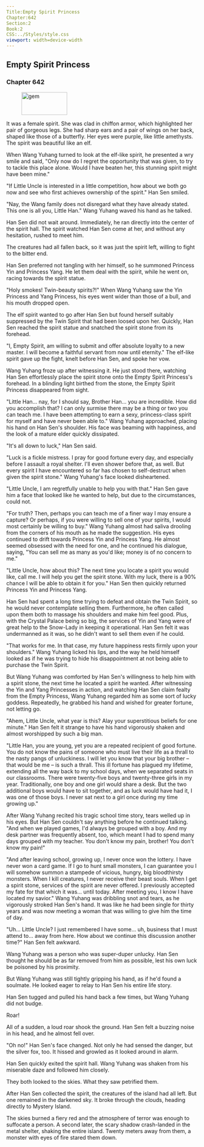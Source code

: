 ```yaml
---
Title:Empty Spirit Princess 
Chapter:642 
Section:2 
Book:2 
CSS:../Styles/style.css 
viewport: width=device-width
---
```

  
## Empty Spirit Princess
### Chapter 642
  
<figure>
	<img src="../Images/gem.gif" alt="gem" id="gem" width="120" height="60" />
</figure>
  

  
It was a female spirit. She was clad in chiffon armor, which highlighted her pair of gorgeous legs. She had sharp ears and a pair of wings on her back, shaped like those of a butterfly. Her eyes were purple, like little amethysts. The spirit was beautiful like an elf.

When Wang Yuhang turned to look at the elf-like spirit, he presented a wry smile and said, "Only now do I regret the opportunity that was given, to try to tackle this place alone. Would I have beaten her, this stunning spirit might have been mine."

"If Little Uncle is interested in a little competition, how about we both go now and see who first achieves ownership of the spirit." Han Sen smiled.

"Nay, the Wang family does not disregard what they have already stated. This one is all you, Little Han." Wang Yuhang waved his hand as he talked.

Han Sen did not wait around. Immediately, he ran directly into the center of the spirit hall. The spirit watched Han Sen come at her, and without any hesitation, rushed to meet him.

The creatures had all fallen back, so it was just the spirit left, willing to fight to the bitter end.

Han Sen preferred not tangling with her himself, so he summoned Princess Yin and Princess Yang. He let them deal with the spirit, while he went on, racing towards the spirit statue.

"Holy smokes! Twin-beauty spirits?!" When Wang Yuhang saw the Yin Princess and Yang Princess, his eyes went wider than those of a bull, and his mouth dropped open.

The elf spirit wanted to go after Han Sen but found herself suitably suppressed by the Twin Spirit that had been loosed upon her. Quickly, Han Sen reached the spirit statue and snatched the spirit stone from its forehead.

"I, Empty Spirit, am willing to submit and offer absolute loyalty to a new master. I will become a faithful servant from now until eternity." The elf-like spirit gave up the fight, knelt before Han Sen, and spoke her vow.

Wang Yuhang froze up after witnessing it. He just stood there, watching Han Sen effortlessly place the spirit stone onto the Empty Spirit Princess's forehead. In a blinding light birthed from the stone, the Empty Spirit Princess disappeared from sight.

"Little Han... nay, for I should say, Brother Han... you are incredible. How did you accomplish that? I can only surmise there may be a thing or two you can teach me. I have been attempting to earn a sexy, princess-class spirit for myself and have never been able to." Wang Yuhang approached, placing his hand on Han Sen's shoulder. His face was beaming with happiness, and the look of a mature elder quickly dissipated.

"It's all down to luck," Han Sen said.

"Luck is a fickle mistress. I pray for good fortune every day, and especially before I assault a royal shelter. I'll even shower before that, as well. But every spirit I have encountered so far has chosen to self-destruct when given the spirit stone." Wang Yuhang's face looked disheartened.

"Little Uncle, I am regretfully unable to help you with that." Han Sen gave him a face that looked like he wanted to help, but due to the circumstances, could not.

"For truth? Then, perhaps you can teach me of a finer way I may ensure a capture? Or perhaps, if you were willing to sell one of your spirits, I would most certainly be willing to buy." Wang Yuhang almost had saliva drooling from the corners of his mouth as he made the suggestion. His eyes continued to drift towards Princess Yin and Princess Yang. He almost seemed obsessed with the need for one, and he continued his dialogue, saying, "You can sell me as many as you'd like; money is of no concern to me."

"Little Uncle, how about this? The next time you locate a spirit you would like, call me. I will help you get the spirit stone. With my luck, there is a 90% chance I will be able to obtain it for you." Han Sen then quickly returned Princess Yin and Princess Yang.

Han Sen had spent a long time trying to defeat and obtain the Twin Spirit, so he would never contemplate selling them. Furthermore, he often called upon them both to massage his shoulders and make him feel good. Plus, with the Crystal Palace being so big, the services of Yin and Yang were of great help to the Snow-Lady in keeping it operational. Han Sen felt it was undermanned as it was, so he didn't want to sell them even if he could.

"That works for me. In that case, my future happiness rests firmly upon your shoulders." Wang Yuhang licked his lips, and the way he held himself looked as if he was trying to hide his disappointment at not being able to purchase the Twin Spirit.

But Wang Yuhang was comforted by Han Sen's willingness to help him with a spirit stone, the next time he located a spirit he wanted. After witnessing the Yin and Yang Princesses in action, and watching Han Sen claim fealty from the Empty Princess, Wang Yuhang regarded him as some sort of lucky goddess. Repeatedly, he grabbed his hand and wished for greater fortune, not letting go.

"Ahem, Little Uncle, what year is this? Alay your superstitious beliefs for one minute." Han Sen felt it strange to have his hand vigorously shaken and almost worshipped by such a big man.

"Little Han, you are young, yet you are a repeated recipient of good fortune. You do not know the pains of someone who must live their life as a thrall to the nasty pangs of unluckiness. I will let you know that your big brother – that would be me – is such a thrall. This ill fortune has plagued my lifetime, extending all the way back to my school days, when we separated seats in our classrooms. There were twenty-five boys and twenty-three girls in my year. Traditionally, one boy and one girl would share a desk. But the two additional boys would have to sit together, and as luck would have had it, I was one of those boys. I never sat next to a girl once during my time growing up."

After Wang Yuhang recited his tragic school time story, tears welled up in his eyes. But Han Sen couldn't say anything before he continued talking. "And when we played games, I'd always be grouped with a boy. And my desk partner was frequently absent, too, which meant I had to spend many days grouped with my teacher. You don't know my pain, brother! You don't know my pain!"

"And after leaving school, growing up, I never once won the lottery. I have never won a card game. If I go to hunt small monsters, I can guarantee you I will somehow summon a stampede of vicious, hungry, big bloodthirsty monsters. When I kill creatures, I never receive their beast souls. When I get a spirit stone, services of the spirit are never offered. I previously accepted my fate for that which it was... until today. After meeting you, I know I have located my savior." Wang Yuhang was dribbling snot and tears, as he vigorously stroked Han Sen's hand. It was like he had been single for thirty years and was now meeting a woman that was willing to give him the time of day.

"Uh... Little Uncle? I just remembered I have some... uh, business that I must attend to... away from here. How about we continue this discussion another time?" Han Sen felt awkward.

Wang Yuhang was a person who was super-duper unlucky. Han Sen thought he should be as far removed from him as possible, lest his own luck be poisoned by his proximity.

But Wang Yuhang was still tightly gripping his hand, as if he'd found a soulmate. He looked eager to relay to Han Sen his entire life story.

Han Sen tugged and pulled his hand back a few times, but Wang Yuhang did not budge.

Roar!

All of a sudden, a loud roar shook the ground. Han Sen felt a buzzing noise in his head, and he almost fell over.

"Oh no!" Han Sen's face changed. Not only he had sensed the danger, but the silver fox, too. It hissed and growled as it looked around in alarm.

Han Sen quickly exited the spirit hall. Wang Yuhang was shaken from his miserable daze and followed him closely.

They both looked to the skies. What they saw petrified them.

After Han Sen collected the spirit, the creatures of the island had all left. But one remained in the darkened sky. It broke through the clouds, heading directly to Mystery Island.

The skies burned a fiery red and the atmosphere of terror was enough to suffocate a person. A second later, the scary shadow crash-landed in the metal shelter, shaking the entire island. Twenty meters away from them, a monster with eyes of fire stared them down.